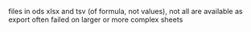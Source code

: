 files in ods xlsx and tsv (of formula, not values), not all are available as export often failed on larger or more complex sheets
